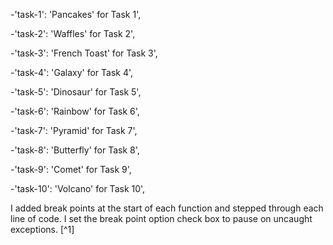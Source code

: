 -'task-1': 'Pancakes' for Task 1',

-'task-2': 'Waffles' for Task 2',

-'task-3': 'French Toast' for Task 3',

-'task-4': 'Galaxy' for Task 4',

-'task-5': 'Dinosaur' for Task 5',

-'task-6': 'Rainbow' for Task 6',

-'task-7': 'Pyramid' for Task 7',

-'task-8': 'Butterfly' for Task 8',

-'task-9': 'Comet' for Task 9',

-'task-10': 'Volcano' for Task 10',

I added break points at the start of each function and stepped through each line of code. I set the break point option check box to pause on uncaught exceptions. [^1]
